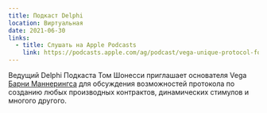 ```yaml
---
title: Подкаст Delphi
location: Виртуальная
date: 2021-06-30
links:
  - title: Слушать на Apple Podcasts
    link: https://podcasts.apple.com/ag/podcast/vega-unique-protocol-for-creating-trading-derivatives/id1438148082?i=1000527371803
---
```


Ведущий Delphi Подкаста Том Шонесси приглашает основателя Vega <a href="https://twitter.com/barnabee" target="_blank">Барни Маннерингса</a> для обсуждения возможностей протокола по созданию любых производных контрактов, динамических стимулов и многого другого.
